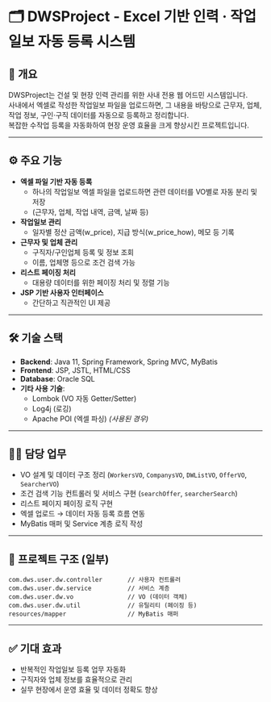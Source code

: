 
# 🗂️ DWSProject - Excel 기반 인력 · 작업일보 자동 등록 시스템

## 📌 개요

DWSProject는 건설 및 현장 인력 관리를 위한 사내 전용 웹 어드민 시스템입니다.  
사내에서 엑셀로 작성한 작업일보 파일을 업로드하면, 그 내용을 바탕으로 근무자, 업체, 작업 정보, 구인·구직 데이터를 자동으로 등록하고 정리합니다.  
복잡한 수작업 등록을 자동화하여 현장 운영 효율을 크게 향상시킨 프로젝트입니다.

---

## ⚙️ 주요 기능

- **엑셀 파일 기반 자동 등록**
  - 하나의 작업일보 엑셀 파일을 업로드하면 관련 데이터를 VO별로 자동 분리 및 저장
  - (근무자, 업체, 작업 내역, 금액, 날짜 등)
- **작업일보 관리**
  - 일자별 정산 금액(w_price), 지급 방식(w_price_how), 메모 등 기록
- **근무자 및 업체 관리**
  - 구직자/구인업체 등록 및 정보 조회
  - 이름, 업체명 등으로 조건 검색 가능
- **리스트 페이징 처리**
  - 대용량 데이터를 위한 페이징 처리 및 정렬 기능
- **JSP 기반 사용자 인터페이스**
  - 간단하고 직관적인 UI 제공

---

## 🛠 기술 스택

- **Backend**: Java 11, Spring Framework, Spring MVC, MyBatis
- **Frontend**: JSP, JSTL, HTML/CSS
- **Database**: Oracle SQL
- **기타 사용 기술**:
  - Lombok (VO 자동 Getter/Setter)
  - Log4j (로깅)
  - Apache POI (엑셀 파싱) *(사용된 경우)*

---

## 🙋🏻 담당 업무

- VO 설계 및 데이터 구조 정리 (`WorkersVO`, `CompanysVO`, `DWListVO`, `OfferVO`, `SearcherVO`)
- 조건 검색 기능 컨트롤러 및 서비스 구현 (`searchOffer`, `searcherSearch`)
- 리스트 페이지 페이징 로직 구현
- 엑셀 업로드 → 데이터 자동 등록 흐름 연동
- MyBatis 매퍼 및 Service 계층 로직 작성

---

## 📁 프로젝트 구조 (일부)

```
com.dws.user.dw.controller       // 사용자 컨트롤러
com.dws.user.dw.service          // 서비스 계층
com.dws.user.dw.vo               // VO (데이터 객체)
com.dws.user.dw.util             // 유틸리티 (페이징 등)
resources/mapper                 // MyBatis 매퍼
```

---

## ✅ 기대 효과

- 반복적인 작업일보 등록 업무 자동화
- 구직자와 업체 정보를 효율적으로 관리
- 실무 현장에서 운영 효율 및 데이터 정확도 향상

